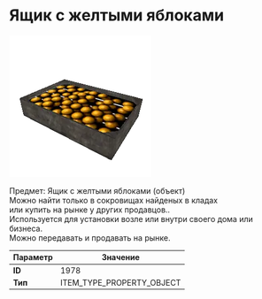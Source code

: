 # Ящик с желтыми яблоками

![Item Image](../img/1978.webp?raw=true)

Предмет: Ящик с желтыми яблоками (объект)<br>Можно найти только в сокровищах найденых в кладах<br>или купить на рынке у других продавцов..<br>Используется для установки возле или внутри своего дома или бизнеса.<br>Можно передавать и продавать на рынке.


| Параметр | Значение |
|----------|----------|
| **ID** | 1978 |
| **Тип** | ITEM_TYPE_PROPERTY_OBJECT |

